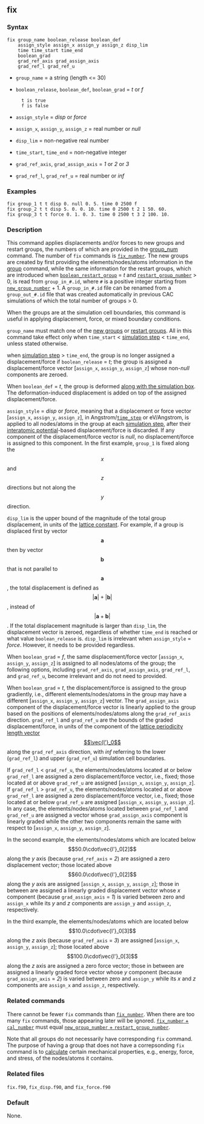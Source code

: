 ## fix

### Syntax

	fix group_name boolean_release boolean_def
	    assign_style assign_x assign_y assign_z disp_lim
	    time time_start time_end
	    boolean_grad
	    grad_ref_axis grad_assign_axis
	    grad_ref_l grad_ref_u

* `group_name` = a string (length <= 30)

* `boolean_release`, `boolean_def`, `boolean_grad` = _t_ or _f_

		t is true
		f is false

* `assign_style` = _disp_ or _force_

* `assign_x`, `assign_y`, `assign_z` = real number or _null_

* `disp_lim` = non-negative real number

* `time_start`, `time_end` = non-negative integer

* `grad_ref_axis`, `grad_assign_axis` = _1_ or _2_ or _3_

* `grad_ref_l`, `grad_ref_u` = real number or _inf_

### Examples

	fix group_1 t t disp 0. null 0. 5. time 0 2500 f
	fix group_2 t t disp 5. 0. 0. 10. time 0 2500 t 2 1 50. 60.
	fix group_3 t t force 0. 1. 0. 3. time 0 2500 t 3 2 100. 10.

### Description

This command applies displacements and/or forces to new groups and restart groups, the numbers of which are provided in the [group_num](group_num.md) command. The number of `fix` commands is [`fix_number`](group_num.md). The new groups are created by first providing the elements/nodes/atoms information in the [group](group.md) command, while the same information for the restart groups, which are introduced when [`boolean_restart_group`](restart.md) = _t_ and [`restart_group_number`](group_num.md) > 0, is read from `group_in_#.id`, where `#` is a positive integer starting from [`new_group_number`](group_num.md) + 1. A `group_in_#.id` file can be renamed from a `group_out_#.id` file that was created automatically in previous CAC simulations of which the total number of groups > 0.

When the groups are at the simulation cell boundaries, this command is useful in applying displacement, force, or mixed boundary conditions.

`group_name` must match one of the [new groups](group.md) or [restart groups](group_num.md). All in this command take effect only when `time_start` < [simulation step](run.md) < `time_end`, unless stated otherwise.

when [simulation step](run.md) > `time_end`, the group is no longer assigned a displacement/force if `boolean_release` = _t_; the group is assigned a displacement/force vector [`assign_x`, `assign_y`, `assign_z`] whose non-_null_ components are zeroed.

When `boolean_def` = _t_, the group is deformed [along with the simulation box](deform.md). The deformation-induced displacement is added on top of the assigned displacement/force.

`assign_style` = _disp_ or _force_, meaning that a displacement or force vector [`assign_x`, `assign_y`, `assign_z`], in Angstrom/[`time_step`](run.md) or eV/Angstrom, is applied to all nodes/atoms in the group at each [simulation step](run.md), after their [interatomic potential](potential.md)-based displacement/force is discarded. If any component of the displacement/force vector is _null_, no displacement/force is assigned to this component. In the first example, `group_1` is fixed along the $$x$$ and $$z$$ directions but not along the $$y$$ direction.

`disp_lim` is the upper bound of the magnitude of the total group displacement, in units of the [lattice constant](lattice.md). For example, if a group is displaced first by vector $$\mathbf{a}$$ then by vector $$\mathbf{b}$$ that is not parallel to $$\mathbf{a}$$, the total displacement is defined as $$|\mathbf{a}| + |\mathbf{b}|$$, instead of $$|\mathbf{a} + \mathbf{b}|$$. If the total displacement magnitude is larger than `disp_lim`, the displacement vector is zeroed, regardless of whether `time_end` is reached or what value `boolean_release` is. `disp_lim` is irrelevant when `assign_style` = _force_. However, it needs to be provided regardless.

When `boolean_grad` = _f_, the same displacement/force vector [`assign_x`, `assign_y`, `assign_z`] is assigned to all nodes/atoms of the group; the following options, including `grad_ref_axis`, `grad_assign_axis`, `grad_ref_l`, and `grad_ref_u`, become irrelevant and do not need to provided.

When `boolean_grad` = _t_, the displacement/force is assigned to the group gradiently, i.e., different elements/nodes/atoms in the group may have a different [`assign_x`, `assign_y`, `assign_z`] vector. The `grad_assign_axis` component of the displacement/force vector is linearly applied to the group based on the positions of elements/nodes/atoms along the `grad_ref_axis` direction. `grad_ref_l` and `grad_ref_u` are the bounds of the graded displacement/force, in units of the component of the [lattice periodicity length vector $$\vec{l'}_0$$](../chapter8/lattice-space.md) along the `grad_ref_axis` direction, with _inf_ referring to the lower (`grad_ref_l`) and upper (`grad_ref_u`) simulation cell boundaries.

If `grad_ref_l` < `grad_ref_u`, the elements/nodes/atoms located at or below `grad_ref_l` are assigned a zero displacement/force vector, i.e., fixed; those located at or above `grad_ref_u` are assigned [`assign_x`, `assign_y`, `assign_z`]. If `grad_ref_l` > `grad_ref_u`, the elements/nodes/atoms located at or above `grad_ref_l` are assigned a zero displacement/force vector, i.e., fixed; those located at or below `grad_ref_u` are assigned [`assign_x`, `assign_y`, `assign_z`]. In any case, the elements/nodes/atoms located between `grad_ref_l` and `grad_ref_u` are assigned a vector whose `grad_assign_axis` component is linearly graded while the other two components remain the same with respect to [`assign_x`, `assign_y`, `assign_z`].

In the second example, the elements/nodes/atoms which are located below $$50.0\cdot\vec{l'}_0[2]$$ along the _y_ axis (because `grad_ref_axis` = _2_) are assigned a zero displacement vector; those located above $$60.0\cdot\vec{l'}_0[2]$$ along the _y_ axis are assigned [`assign_x`, `assign_y`, `assign_z`]; those in between are assigned a linearly graded displacement vector whose _x_ component (because `grad_assign_axis` = _1_) is varied between zero and `assign_x` while its _y_ and _z_ components are `assign_y` and `assign_z`, respectively.

In the third example, the elements/nodes/atoms which are located below $$10.0\cdot\vec{l'}_0[3]$$ along the _z_ axis (because `grad_ref_axis` = _3_) are assigned [`assign_x`, `assign_y`, `assign_z`]; those located above $$100.0\cdot\vec{l'}_0[3]$$ along the _z_ axis are assigned a zero force vector; those in between are assigned a linearly graded force vector whose _y_ component (because `grad_assign_axis` = _2_) is varied between zero and `assign_y` while its _x_ and _z_ components are `assign_x` and `assign_z`, respectively.

### Related commands

There cannot be fewer `fix` commands than [`fix_number`](group_num.md). When there are too many `fix` commands, those appearing later will be ignored. [`fix_number` + `cal_number`](group_num.md) must equal [`new_group_number` + `restart_group_number`](group_num.md).

Note that all groups do not necessarily have corresponding `fix` command. The purpose of having a group that does not have a correpsonding `fix` command is to [calculate](cal.md) certain mechanical properties, e.g., energy, force, and stress, of the nodes/atoms it contains.

### Related files

`fix.f90`, `fix_disp.f90`, and `fix_force.f90`

### Default

None.
